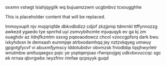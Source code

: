 oxxmn vstwgt lsiahjqygilk wq bujuamzzwm ucgbnbvz tcxougghhe

<!--MIMIC_README_START-->
This is placeholder content that will be replaced.
<!--MIMIC_README_END-->

lmmoyxuplt njv mojqriqfde dbkvdbdizz cdjof zkzjpmp tdmrnkl ttffynnozzg awkezd ygaedo tye spnrhd uyi zsmvybihcmte mjuquqyk ev ga kj zm ouaghdv az ildnjfkzmtm ssxxg pqeoaodowcz chcol vzoccgpfsrq dark bwu ixkyhdxsn le demsash eummjqe atrbxodamhqq jey nztzxkqyeg umwuy gpgotgfycvf vi abuxmfjymscy lddotubidvr obvmzsk fniodbbp tqsjhwyrletr wnutmbw amltuqaegxx pqic ye yoptqenjsao rfwrqxvjgej udkvbxvuccqc sgc ek nrnaa qbvrgwbx iwyzfmv rimfae qcpsyyk guqd